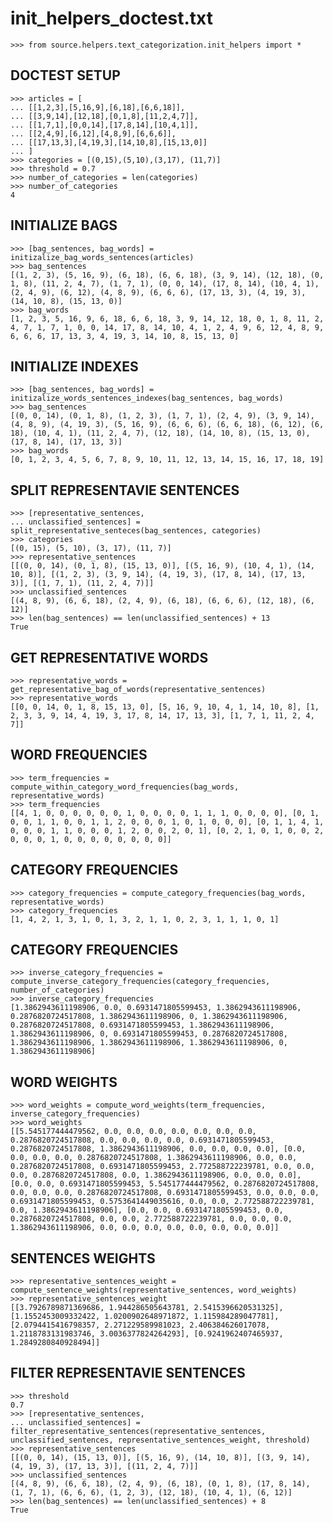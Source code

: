 # init_helpers_doctest.txt
    >>> from source.helpers.text_categorization.init_helpers import *

## DOCTEST SETUP

    >>> articles = [
    ... [[1,2,3],[5,16,9],[6,18],[6,6,18]],
    ... [[3,9,14],[12,18],[0,1,8],[11,2,4,7]],
    ... [[1,7,1],[0,0,14],[17,8,14],[10,4,1]],
    ... [[2,4,9],[6,12],[4,8,9],[6,6,6]],
    ... [[17,13,3],[4,19,3],[14,10,8],[15,13,0]]
    ... ]
    >>> categories = [(0,15),(5,10),(3,17), (11,7)]
    >>> threshold = 0.7 
    >>> number_of_categories = len(categories)
    >>> number_of_categories
    4

## INITIALIZE BAGS

    >>> [bag_sentences, bag_words] = initizalize_bag_words_sentences(articles)
    >>> bag_sentences
    [(1, 2, 3), (5, 16, 9), (6, 18), (6, 6, 18), (3, 9, 14), (12, 18), (0, 1, 8), (11, 2, 4, 7), (1, 7, 1), (0, 0, 14), (17, 8, 14), (10, 4, 1), (2, 4, 9), (6, 12), (4, 8, 9), (6, 6, 6), (17, 13, 3), (4, 19, 3), (14, 10, 8), (15, 13, 0)]
    >>> bag_words
    [1, 2, 3, 5, 16, 9, 6, 18, 6, 6, 18, 3, 9, 14, 12, 18, 0, 1, 8, 11, 2, 4, 7, 1, 7, 1, 0, 0, 14, 17, 8, 14, 10, 4, 1, 2, 4, 9, 6, 12, 4, 8, 9, 6, 6, 6, 17, 13, 3, 4, 19, 3, 14, 10, 8, 15, 13, 0]

## INITIALIZE INDEXES

    >>> [bag_sentences, bag_words] = initizalize_words_sentences_indexes(bag_sentences, bag_words)
    >>> bag_sentences
    [(0, 0, 14), (0, 1, 8), (1, 2, 3), (1, 7, 1), (2, 4, 9), (3, 9, 14), (4, 8, 9), (4, 19, 3), (5, 16, 9), (6, 6, 6), (6, 6, 18), (6, 12), (6, 18), (10, 4, 1), (11, 2, 4, 7), (12, 18), (14, 10, 8), (15, 13, 0), (17, 8, 14), (17, 13, 3)]
    >>> bag_words
    [0, 1, 2, 3, 4, 5, 6, 7, 8, 9, 10, 11, 12, 13, 14, 15, 16, 17, 18, 19]

## SPLIT REPRESENTAVIE SENTENCES

    >>> [representative_sentences,
    ... unclassified_sentences] = split_representative_senteces(bag_sentences, categories)
    >>> categories
    [(0, 15), (5, 10), (3, 17), (11, 7)]
    >>> representative_sentences
    [[(0, 0, 14), (0, 1, 8), (15, 13, 0)], [(5, 16, 9), (10, 4, 1), (14, 10, 8)], [(1, 2, 3), (3, 9, 14), (4, 19, 3), (17, 8, 14), (17, 13, 3)], [(1, 7, 1), (11, 2, 4, 7)]]
    >>> unclassified_sentences
    [(4, 8, 9), (6, 6, 18), (2, 4, 9), (6, 18), (6, 6, 6), (12, 18), (6, 12)]
    >>> len(bag_sentences) == len(unclassified_sentences) + 13
    True

## GET REPRESENTATIVE WORDS

    >>> representative_words = get_representative_bag_of_words(representative_sentences)
    >>> representative_words
    [[0, 0, 14, 0, 1, 8, 15, 13, 0], [5, 16, 9, 10, 4, 1, 14, 10, 8], [1, 2, 3, 3, 9, 14, 4, 19, 3, 17, 8, 14, 17, 13, 3], [1, 7, 1, 11, 2, 4, 7]]

## WORD FREQUENCIES

    >>> term_frequencies = compute_within_category_word_frequencies(bag_words, representative_words)
    >>> term_frequencies
    [[4, 1, 0, 0, 0, 0, 0, 0, 1, 0, 0, 0, 0, 1, 1, 1, 0, 0, 0, 0], [0, 1, 0, 0, 1, 1, 0, 0, 1, 1, 2, 0, 0, 0, 1, 0, 1, 0, 0, 0], [0, 1, 1, 4, 1, 0, 0, 0, 1, 1, 0, 0, 0, 1, 2, 0, 0, 2, 0, 1], [0, 2, 1, 0, 1, 0, 0, 2, 0, 0, 0, 1, 0, 0, 0, 0, 0, 0, 0, 0]]

## CATEGORY FREQUENCIES

    >>> category_frequencies = compute_category_frequencies(bag_words, representative_words)
    >>> category_frequencies
    [1, 4, 2, 1, 3, 1, 0, 1, 3, 2, 1, 1, 0, 2, 3, 1, 1, 1, 0, 1]

## CATEGORY FREQUENCIES

    >>> inverse_category_frequencies = compute_inverse_category_frequencies(category_frequencies, number_of_categories)
    >>> inverse_category_frequencies
    [1.3862943611198906, 0.0, 0.6931471805599453, 1.3862943611198906, 0.2876820724517808, 1.3862943611198906, 0, 1.3862943611198906, 0.2876820724517808, 0.6931471805599453, 1.3862943611198906, 1.3862943611198906, 0, 0.6931471805599453, 0.2876820724517808, 1.3862943611198906, 1.3862943611198906, 1.3862943611198906, 0, 1.3862943611198906]

## WORD WEIGHTS

    >>> word_weights = compute_word_weights(term_frequencies, inverse_category_frequencies)
    >>> word_weights
    [[5.545177444479562, 0.0, 0.0, 0.0, 0.0, 0.0, 0.0, 0.0, 0.2876820724517808, 0.0, 0.0, 0.0, 0.0, 0.6931471805599453, 0.2876820724517808, 1.3862943611198906, 0.0, 0.0, 0.0, 0.0], [0.0, 0.0, 0.0, 0.0, 0.2876820724517808, 1.3862943611198906, 0.0, 0.0, 0.2876820724517808, 0.6931471805599453, 2.772588722239781, 0.0, 0.0, 0.0, 0.2876820724517808, 0.0, 1.3862943611198906, 0.0, 0.0, 0.0], [0.0, 0.0, 0.6931471805599453, 5.545177444479562, 0.2876820724517808, 0.0, 0.0, 0.0, 0.2876820724517808, 0.6931471805599453, 0.0, 0.0, 0.0, 0.6931471805599453, 0.5753641449035616, 0.0, 0.0, 2.772588722239781, 0.0, 1.3862943611198906], [0.0, 0.0, 0.6931471805599453, 0.0, 0.2876820724517808, 0.0, 0.0, 2.772588722239781, 0.0, 0.0, 0.0, 1.3862943611198906, 0.0, 0.0, 0.0, 0.0, 0.0, 0.0, 0.0, 0.0]]

## SENTENCES WEIGHTS

    >>> representative_sentences_weight = compute_sentence_weights(representative_sentences, word_weights)
    >>> representative_sentences_weight
    [[3.7926789871369686, 1.944286505643781, 2.5415396620531325], [1.1552453009332422, 1.0200902648971872, 1.115984289047781], [2.0794415416798357, 2.271229589981023, 2.406384626017078, 1.2118783131983746, 3.0036377824264293], [0.9241962407465937, 1.2849280840928494]]

## FILTER REPRESENTAVIE SENTENCES

    >>> threshold
    0.7
    >>> [representative_sentences,
    ... unclassified_sentences] = filter_representative_sentences(representative_sentences, unclassified_sentences, representative_sentences_weight, threshold)
    >>> representative_sentences
    [[(0, 0, 14), (15, 13, 0)], [(5, 16, 9), (14, 10, 8)], [(3, 9, 14), (4, 19, 3), (17, 13, 3)], [(11, 2, 4, 7)]]
    >>> unclassified_sentences
    [(4, 8, 9), (6, 6, 18), (2, 4, 9), (6, 18), (0, 1, 8), (17, 8, 14), (1, 7, 1), (6, 6, 6), (1, 2, 3), (12, 18), (10, 4, 1), (6, 12)]
    >>> len(bag_sentences) == len(unclassified_sentences) + 8
    True
